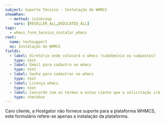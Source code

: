 ```yaml
---
subject: Suporte Técnico - Instalação do WHMCS
showWhen:
  - method: isInGroup
    vars: [RESELLER_ALL,DEDICATED_ALL]
tags:
  - whmcs_form_tecnico_instalar_whmcs
root:
  name: techsupport
  as: Instalação do WHMCS
fields:
  - label: Diretório onde colocará o whmcs (subdomínio ou subpastas)
    type: text
  - label: Email para cadastro no whmcs
    type: text
  - label: Senha para cadastrar no whmcs
    type: text
  - label: Licença whmcs
    type: text
  - label: Concordo com os termos e estou ciente que a solicitação irá gerar um custo de  R$350,00 (trezentos e cinquenta reais)
    type: checkbox
---
```


Caro cliente, a Hostgator não fornece suporte para a plataforma WHMCS, este formulário refere-se apenas a instalação da plataforma.